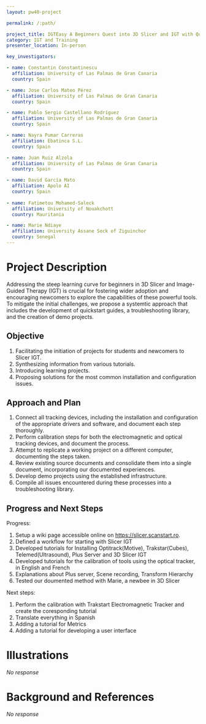 ```yaml
---
layout: pw40-project

permalink: /:path/

project_title: IGTEasy A Beginners Quest into 3D Slicer and IGT with Quickstarts, Fixes, and Demos
category: IGT and Training
presenter_location: In-person

key_investigators:

- name: Constantin Constantinescu
  affiliation: University of Las Palmas de Gran Canaria
  country: Spain

- name: Jose Carlos Mateo Pérez
  affiliation: University of Las Palmas de Gran Canaria
  country: Spain

- name: Pablo Sergio Castellano Rodríguez
  affiliation: University of Las Palmas de Gran Canaria
  country: Spain

- name: Nayra Pumar Carreras
  affiliation: Ebatinca S.L.
  country: Spain

- name: Juan Ruiz Alzola
  affiliation: University of Las Palmas de Gran Canaria
  country: Spain

- name: David García Mato
  affiliation: Apolo AI
  country: Spain
  
- name: Fatimetou Mohamed-Saleck
  affiliation: University of Nouakchott
  country: Mauritania

- name: Marie Ndiaye
  affiliation: University Assane Seck of Ziguinchor
  country: Senegal
---
```


# Project Description

<!-- Add a short paragraph describing the project. -->

Addressing the steep learning curve for beginners in 3D Slicer and Image-Guided Therapy (IGT) is crucial for fostering wider adoption and encouraging newcomers to explore the capabilities of these powerful tools. To mitigate the initial challenges, we propose a systemtic approach that includes the development of quickstart guides, a troubleshooting library, and the creation of demo projects.

## Objective

<!-- Describe here WHAT you would like to achieve (what you will have as end result). -->

1.  Facilitating the initiation of projects for students and newcomers to Slicer IGT.
2.  Synthesizing information from various tutorials.
3.  Introducing learning projects.
4.  Proposing solutions for the most common installation and configuration issues.

## Approach and Plan

<!-- Describe here HOW you would like to achieve the objectives stated above. -->

1.  Connect all tracking devices, including the installation and configuration of the appropriate drivers and software, and document each step thoroughly.
2.  Perform calibration steps for both the electromagnetic and optical tracking devices, and document the process.
3.  Attempt to replicate a working project on a different computer, documenting the steps taken.
4.  Review existing source documents and consolidate them into a single document, incorporating our documented experiences.
5.  Develop demo projects using the established infrastructure.
6.  Compile all issues encountered during these processes into a troubleshooting library.

## Progress and Next Steps

<!-- Update this section as you make progress, describing of what you have ACTUALLY DONE.
     If there are specific steps that you could not complete then you can describe them here, too. -->
Progress:
1.  Setup a wiki page accessible online on https://slicer.scanstart.ro.
2.  Defined a workflow for starting with Slicer IGT
3.  Developed tutorials for Installing Optitrack(Motive), Trakstar(Cubes), Telemed(Ultrasound), Plus Server and 3D Slicer IGT
5.  Developed tutorials for the calibration of tools using the optical tracker, in English and French
6.  Explanations about Plus server, Scene recording, Transform Hierarchy
7.  Tested our doumented method with Marie, a newbee in 3D Slicer

Next steps:
1. Perform the calibration with Trakstart Electromagnetic Tracker and create the coresponding tutorial
2. Translate everything in Spanish
3. Adding a tutorial for Metrics
4. Adding a tutorial for developing a user interface

# Illustrations

<!-- Add pictures and links to videos that demonstrate what has been accomplished. -->

*No response*

# Background and References

<!-- If you developed any software, include link to the source code repository.
     If possible, also add links to sample data, and to any relevant publications. -->

*No response*
